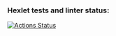 ### Hexlet tests and linter status:
[![Actions Status](https://github.com/NikitaPoznan/java-project-61/workflows/hexlet-check/badge.svg)](https://github.com/NikitaPoznan/java-project-61/actions)
